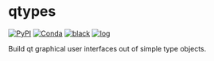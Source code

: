 # qtypes

[![PyPI](https://img.shields.io/pypi/v/qtypes)](https://pypi.org/project/qtypes)
[![Conda](https://img.shields.io/conda/vn/conda-forge/qtypes)](https://anaconda.org/conda-forge/qtypes)
[![black](https://img.shields.io/badge/code--style-black-black)](https://black.readthedocs.io/)
[![log](https://img.shields.io/badge/change-log-informational)](https://gitlab.com/yaq/qtypes/-/blob/main/CHANGELOG.md)

Build qt graphical user interfaces out of simple type objects.
